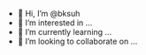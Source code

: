 - 👋 Hi, I’m @bksuh
- 👀 I’m interested in ...
- 🌱 I’m currently learning ...
- 💞️ I’m looking to collaborate on ...

<!---
bksuh/bksuh is a ✨ special ✨ repository because its `README.md` (this file) appears on your GitHub profile.
You can click the Preview link to take a look at your changes.
--->
